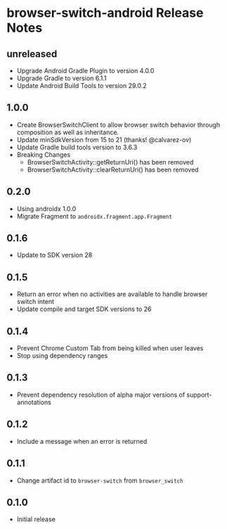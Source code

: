 # browser-switch-android Release Notes

## unreleased

* Upgrade Android Gradle Plugin to version 4.0.0
* Upgrade Gradle to version 6.1.1
* Update Android Build Tools to version 29.0.2

## 1.0.0

* Create BrowserSwitchClient to allow browser switch behavior through composition as well as inheritance.
* Update minSdkVersion from 15 to 21 (thanks! @calvarez-ov)
* Update Gradle build tools version to 3.6.3
* Breaking Changes
  * BrowserSwitchActivity::getReturnUri() has been removed
  * BrowserSwitchActivity::clearReturnUri() has been removed

## 0.2.0

* Using androidx 1.0.0
* Migrate Fragment to `androidx.fragment.app.Fragment`

## 0.1.6

* Update to SDK version 28

## 0.1.5

* Return an error when no activities are available to handle browser switch intent
* Update compile and target SDK versions to 26

## 0.1.4

* Prevent Chrome Custom Tab from being killed when user leaves
* Stop using dependency ranges

## 0.1.3

* Prevent dependency resolution of alpha major versions of support-annotations

## 0.1.2

* Include a message when an error is returned

## 0.1.1

* Change artifact id to `browser-switch` from `browser_switch`

## 0.1.0

* Initial release
